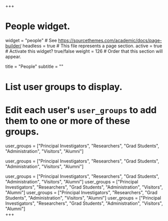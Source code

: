 +++
# People widget.
widget = "people"  # See https://sourcethemes.com/academic/docs/page-builder/
headless = true  # This file represents a page section.
active = true  # Activate this widget? true/false
weight = 126  # Order that this section will appear.

title = "People"
subtitle = ""

# List user groups to display.
#   Edit each user's `user_groups` to add them to one or more of these groups.
user_groups = ["Principal Investigators",
               "Researchers",
               "Grad Students",
               "Administration",
               "Visitors",
               "Alumni"]

user_groups = ["Principal Investigators",
               "Researchers",
               "Grad Students",
               "Administration",
               "Visitors",
               "Alumni"]

user_groups = ["Principal Investigators",
               "Researchers",
               "Grad Students",
               "Administration",
               "Visitors",
               "Alumni"]
user_groups = ["Principal Investigators",
               "Researchers",
               "Grad Students",
               "Administration",
               "Visitors",
               "Alumni"]
user_groups = ["Principal Investigators",
               "Researchers",
               "Grad Students",
               "Administration",
               "Visitors",
               "Alumni"]
user_groups = ["Principal Investigators",
               "Researchers",
               "Grad Students",
               "Administration",
               "Visitors",
               "Alumni"]			   
+++
